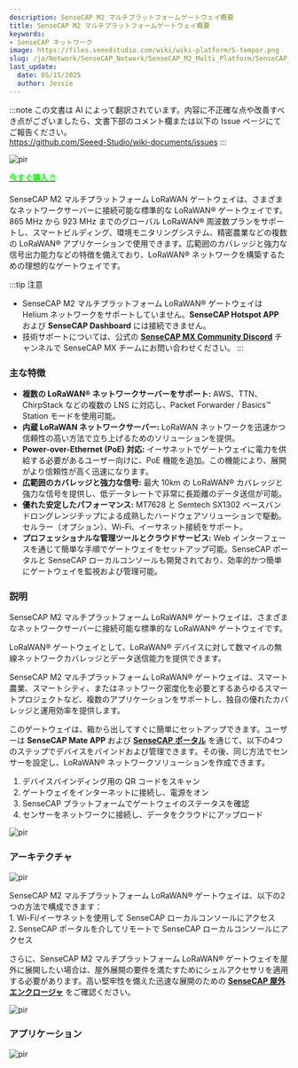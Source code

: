 ```yaml
---
description: SenseCAP M2 マルチプラットフォームゲートウェイ概要
title: SenseCAP M2 マルチプラットフォームゲートウェイ概要
keywords:
- SenseCAP ネットワーク
image: https://files.seeedstudio.com/wiki/wiki-platform/S-tempor.png
slug: /ja/Network/SenseCAP_Network/SenseCAP_M2_Multi_Platform/SenseCAP_M2_Multi_Platform_Overview
last_update:
  date: 05/15/2025
  author: Jessie
---
```

:::note
この文書は AI によって翻訳されています。内容に不正確な点や改善すべき点がございましたら、文書下部のコメント欄または以下の Issue ページにてご報告ください。  
https://github.com/Seeed-Studio/wiki-documents/issues
:::

<p style={{textAlign: 'center'}}><img src="https://www.sensecapmx.com/wp-content/uploads/2023/02/Pasted-into-1-10.png" alt="pir" width={500} height="auto" /></p>

<div class="get_one_now_container" style={{textAlign: 'center'}}>
    <a class="get_one_now_item" href="https://www.seeedstudio.com/SenseCAP-Multi-Platform-LoRaWAN-Indoor-Gateway-SX1302-US915-p-5472.html" target="_blank" rel="noopener noreferrer">
            <strong><span><font color={'FFFFFF'} size={"4"}> 今すぐ購入 🖱️</font></span></strong>
    </a>
</div>



SenseCAP M2 マルチプラットフォーム LoRaWAN ゲートウェイは、さまざまなネットワークサーバーに接続可能な標準的な LoRaWAN® ゲートウェイです。865 MHz から 923 MHz までのグローバル LoRaWAN® 周波数プランをサポートし、スマートビルディング、環境モニタリングシステム、精密農業などの複数の LoRaWAN® アプリケーションで使用できます。広範囲のカバレッジと強力な信号出力能力などの特徴を備えており、LoRaWAN® ネットワークを構築するための理想的なゲートウェイです。


:::tip 注意

*   SenseCAP M2 マルチプラットフォーム LoRaWAN® ゲートウェイは Helium ネットワークをサポートしていません。**SenseCAP Hotspot APP** および **SenseCAP Dashboard** には接続できません。
*   技術サポートについては、公式の [**SenseCAP MX Community Discord**](https://discord.com/invite/sensecap) チャンネルで SenseCAP MX チームにお問い合わせください。
:::

### 主な特徴


*   **複数の LoRaWAN® ネットワークサーバーをサポート:** AWS、TTN、ChirpStack などの複数の LNS に対応し、Packet Forwarder / Basics™ Station モードを使用可能。
*   **内蔵 LoRaWAN ネットワークサーバー:** LoRaWAN ネットワークを迅速かつ信頼性の高い方法で立ち上げるためのソリューションを提供。
*   **Power-over-Ethernet (PoE) 対応:** イーサネットでゲートウェイに電力を供給する必要があるユーザー向けに、PoE 機能を追加。この機能により、展開がより信頼性が高く迅速になります。
*   **広範囲のカバレッジと強力な信号:** 最大 10km の LoRaWAN® カバレッジと強力な信号を提供し、低データレートで非常に長距離のデータ送信が可能。
*   **優れた安定したパフォーマンス:** MT7628 と Semtech SX1302 ベースバンドロングレンジチップによる成熟したハードウェアソリューションで駆動。セルラー（オプション）、Wi-Fi、イーサネット接続をサポート。
*   **プロフェッショナルな管理ツールとクラウドサービス:** Web インターフェースを通じて簡単な手順でゲートウェイをセットアップ可能。SenseCAP ポータルと SenseCAP ローカルコンソールも開発されており、効率的かつ簡単にゲートウェイを監視および管理可能。


### 説明


SenseCAP M2 マルチプラットフォーム LoRaWAN® ゲートウェイは、さまざまなネットワークサーバーに接続可能な標準的な LoRaWAN® ゲートウェイです。

LoRaWAN® ゲートウェイとして、LoRaWAN® デバイスに対して数マイルの無線ネットワークカバレッジとデータ送信能力を提供できます。

SenseCAP M2 マルチプラットフォーム LoRaWAN® ゲートウェイは、スマート農業、スマートシティ、またはネットワーク密度化を必要とするあらゆるスマートプロジェクトなど、複数のアプリケーションをサポートし、独自の優れたカバレッジと運用効率を提供します。

このゲートウェイは、箱から出してすぐに簡単にセットアップできます。ユーザーは **SenseCAP Mate APP** および **[SenseCAP ポータル](https://sensecap-docs.seeed.cc/quickstart.html)** を通じて、以下の4つのステップでデバイスをバインドおよび管理できます。その後、同じ方法でセンサーを設定し、LoRaWAN® ネットワークソリューションを作成できます。

1.  デバイスバインディング用の QR コードをスキャン
2.  ゲートウェイをインターネットに接続し、電源をオン
3.  SenseCAP プラットフォームでゲートウェイのステータスを確認
4.  センサーをネットワークに接続し、データをクラウドにアップロード



<p style={{textAlign: 'center'}}><img src="https://media-cdn.seeedstudio.com/media/wysiwyg/senseCAP_01.png" alt="pir" width={800} height="auto" /></p>


### アーキテクチャ


<p style={{textAlign: 'center'}}><img src="https://media-cdn.seeedstudio.com/media/wysiwyg/_0129.jpg" alt="pir" width={800} height="auto" /></p>


SenseCAP M2 マルチプラットフォーム LoRaWAN® ゲートウェイは、以下の2つの方法で構成できます：  
1\. Wi-Fi/イーサネットを使用して SenseCAP ローカルコンソールにアクセス  
2\. SenseCAP ポータルを介してリモートで SenseCAP ローカルコンソールにアクセス

さらに、SenseCAP M2 マルチプラットフォーム LoRaWAN® ゲートウェイを屋外に展開したい場合は、屋外展開の要件を満たすためにシェルアクセサリを適用する必要があります。高い堅牢性を備えた迅速な展開のための **[SenseCAP 屋外エンクロージャ](https://www.seeedstudio.com/SenseCAP-Outdoor-Enclosure-p-5353.html)** をご確認ください。

<p style={{textAlign: 'center'}}><img src="https://media-cdn.seeedstudio.com/media/wysiwyg/_6.10_2.png" alt="pir" width={800} height="auto" /></p>


### アプリケーション



<p style={{textAlign: 'center'}}><img src="https://files.seeedstudio.com/products/114991726/img/application%20seeed%20page%20for%20sensecap.png" alt="pir" width={800} height="auto" /></p>